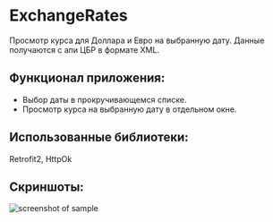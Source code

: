 # ExchangeRates
Просмотр курса для Доллара и Евро на выбранную дату. Данные получаются с апи ЦБР в формате XML.

## Функционал приложения:
* Выбор даты в прокручивающемся списке.
* Просмотр курса на выбранную дату в отдельном окне.

## Использованные библиотеки:
Retrofit2, HttpOk

## Скриншоты:
![screenshot of sample](http://kulikovman.ru/android/img/ExchangeRates.jpg)
